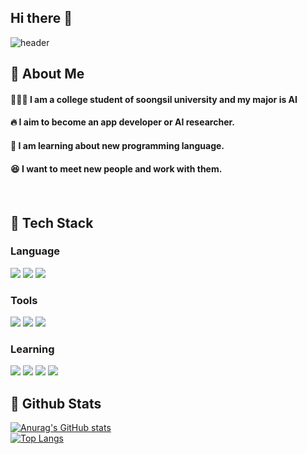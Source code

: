 ## Hi there 👋

<!--
**hee4040/hee4040** is a ✨ _special_ ✨ repository because its `README.md` (this file) appears on your GitHub profile.

Here are some ideas to get you started:

- 🔭 I’m currently working on ...
- 🌱 I’m currently learning ...
- 👯 I’m looking to collaborate on ...
- 🤔 I’m looking for help with ...
- 💬 Ask me about ...
- 📫 How to reach me: ...
- 😄 Pronouns: ...
- ⚡ Fun fact: ...
-->

<div>
  
  <!--Header-->
  ![header](https://capsule-render.vercel.app/api?type=Blur&color=gradient&height=150&section=header&text=Welcome%20to%20hee's%20Github%20%)
  
</div>

<div>
  <!--Body-->
  
  ## 👀 About Me
  #### 🙋🏻‍♀️ I am a college student of soongsil university and my major is AI<br/>
  #### 🔥 I aim to become an app developer or AI researcher.<br/>
  #### 🌱 I am learning about new programming language.<br/>
  #### 😆 I want to meet new people and work with them.
  #### 
  <br/>
  
  ## 🧱 Tech Stack
  ### Language
  <!--Python-->
  <img src="https://img.shields.io/badge/Python-3776AB?style=flat-square&logo=Python&logoColor=white"/>
  <!--C-->
  <img src="https://img.shields.io/badge/C-A8B9CC?style=flat-square&logo=C&logoColor=white"/>
  <!--C++-->
  <img src="https://img.shields.io/badge/C++-005997?style=flat-square&logo=C&logoColor=white"/> 
  
  ### Tools
  <!--Anaconda-->
  <img src="https://img.shields.io/badge/Anaconda-44A833?style=flat-square&logo=Anaconda&logoColor=white&Color=white"/>
  <!--Github-->
  <img src="https://img.shields.io/badge/github-181717?style=flat-square&logo=github&logoColor=white"/>
  <!--VScode-->
  <img src="https://img.shields.io/badge/VSCode-2C2C32?style=flat-square&logo=visual-studio-code&logoColor=22ABF3"/>
  
  ### Learning
  <!--HTML5-->
  <img src="https://img.shields.io/badge/HTML5-E34F26?style=flat-square&logo=HTML5&logoColor=white"/>
  <!--CSS-->
  <img src="https://img.shields.io/badge/CSS3-1572B6?style=flat-square&logo=CSS&logoColor=white"/>
  <!--JavaScript-->
  <img src="https://img.shields.io/badge/JavaScript-F7DF1E?style=flat-square&logo=javascript&logoColor=white"/>
  <!--React-->
  <img src="https://img.shields.io/badge/React-61DAFB?style=flat-square&logo=react&logoColor=white"/>

  <br/>
  
  ## 🤔 Github Stats
  [![Anurag's GitHub stats](https://github-readme-stats.vercel.app/api?username=hee4040)](https://github.com/anuraghazra/github-readme-stats)
  <br/>
  [![Top Langs](https://github-readme-stats.vercel.app/api/top-langs/?username=hee4040)](https://github.com/anuraghazra/github-readme-stats)
  <br/>
